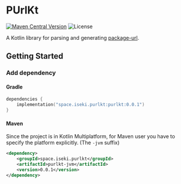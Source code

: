 # PUrlKt
[![Maven Central Version](https://img.shields.io/maven-central/v/space.iseki.purlkt/purlkt)](https://central.sonatype.com/artifact/space.iseki.purlkt/purlkt)
![License](https://img.shields.io/github/license/iseki0/PUrlKt)

A Kotlin library for parsing and generating [package-url](https://github.com/package-url/purl-spec).

## Getting Started

### Add dependency

#### Gradle

```kotlin
dependencies {
    implementation("space.iseki.purlkt:purlkt:0.0.1")
}
```

#### Maven

Since the project is in Kotlin Multiplatform, for Maven user you have to specify the platform explicitly.
(The `-jvm` suffix)

```xml
<dependency>
    <groupId>space.iseki.purlkt</groupId>
    <artifactId>purlkt-jvm</artifactId>
    <version>0.0.1</version>
</dependency>
```
